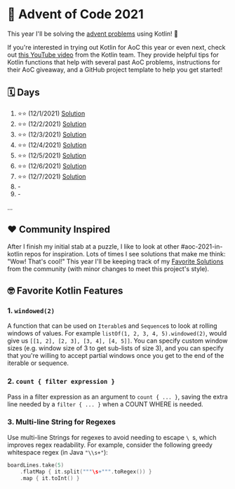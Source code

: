 # :christmas_tree: Advent of Code 2021

This year I'll be solving the [advent problems](https://adventofcode.com/) using Kotlin! :clinking_glasses:

If you're interested in trying out Kotlin for AoC this year or even next, check out [this YouTube video](https://youtu.be/6-XSehwRgSY) from the Kotlin team. They provide helpful tips for Kotlin functions that help with several past AoC problems, instructions for their AoC giveaway, and a GitHub project template to help you get started!

## :spiral_calendar: Days

1. :star::star: (12/1/2021) [Solution](src/main/kotlin/com/github/markaalvaro/advent2021/Day01.kt)
2. :star::star: (12/2/2021) [Solution](src/main/kotlin/com/github/markaalvaro/advent2021/Day02.kt)
3. :star::star: (12/3/2021) [Solution](src/main/kotlin/com/github/markaalvaro/advent2021/Day03.kt)
4. :star::star: (12/4/2021) [Solution](src/main/kotlin/com/github/markaalvaro/advent2021/Day04.kt)
5. :star::star: (12/5/2021) [Solution](src/main/kotlin/com/github/markaalvaro/advent2021/Day05.kt)
6. :star::star: (12/6/2021) [Solution](src/main/kotlin/com/github/markaalvaro/advent2021/Day06.kt)
7. :star::star: (12/7/2021) [Solution](src/main/kotlin/com/github/markaalvaro/advent2021/Day07.kt)
8. \-
9. \-

...

## :heart: Community Inspired

After I finish my initial stab at a puzzle, I like to look at other #aoc-2021-in-kotlin repos for inspiration. Lots of times I see solutions that make me think: "Wow! That's cool!" This year I'll be keeping track of my [Favorite Solutions](src/main/kotlin/com/github/markaalvaro/advent2021/CommunityInspired.kt) from the community (with minor changes to meet this project's style).

## :nerd_face: Favorite Kotlin Features

### 1. `windowed(2)`

A function that can be used on `Iterable`s and `Sequence`s to look at rolling windows of values. For example `listOf(1, 2, 3, 4, 5).windowed(2)`, would give us `[[1, 2], [2, 3], [3, 4], [4, 5]]`. You can specify custom window sizes (e.g. window size of 3 to get sub-lists of size 3), and you can specify that you're willing to accept partial windows once you get to the end of the iterable or sequence.

### 2. `count { filter expression }`

Pass in a filter expression as an argument to `count { ... }`, saving the extra line needed by a `filter { ... }` when a COUNT WHERE is needed.

### 3. Multi-line String for Regexes

Use multi-line Strings for regexes to avoid needing to escape `\ `s, which improves regex readability. For example, consider the following greedy whitespace regex (in Java `"\\s+"`):

```kotlin
boardLines.take(5)
    .flatMap { it.split("""\s+""".toRegex()) }
    .map { it.toInt() }
```


